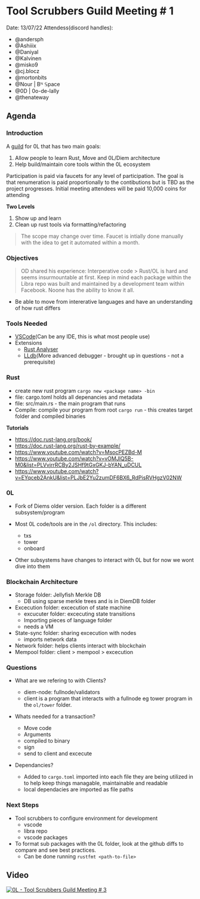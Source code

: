 # Tool Scrubbers Guild Meeting # 1
Date: 13/07/22
Attendess(discord handles):
- @andersph 
- @Ashiiix 
- @Daniyal 
- @Kalvinen 
- @misko9 
- @cj.blocz 
- @mortonbits 
- @Nour | Bᴺ 𝕊pace
- @0D | 0o-de-lally 
- @thenateway 

## Agenda

### Introduction
A [guild](https://en.wikipedia.org/wiki/Guild) for 0L that has two main goals:
1. Allow people to learn Rust, Move and 0L/Diem architecture
2. Help build/maintain core tools within the 0L ecosystem

Participation is paid via faucets for any level of participation. The goal is that renumeration is paid proportionally to the contibutions but is TBD as the project progresses. Initial meeting attendees will be paid 10,000 coins for attending

**Two Levels**
1. Show up and learn
2. Clean up rust tools via formatting/refactoring

> The scope may change over time. Faucet is intially done manually with the idea to get it automated within a month.

### Objectives
> OD shared his experience: Interperative code > Rust/OL is hard and seems insurmountable at first. Keep in mind each package within the Libra repo was built and maintained by a development team within Facebook. Noone has the ability to know it all.

- Be able to move from intererative languages and have an understanding of how rust differs


### Tools Needed

- [VSCode](https://code.visualstudio.com/)(Can be any IDE, this is what most people use)
- Extensions
    - [Rust Analyser](https://code.visualstudio.com/docs/languages/rust)
    - [LLdb](https://rustrepo.com/repo/vadimcn-vscode-lldb)(More advanced debugger - brought up in questions - not a prerequisite)

### Rust 

- create new rust program `cargo new <package name> -bin`
- file: cargo.toml holds all depenancies and metadata
- file: src/main.rs - the main program that runs
- Compile: compile your program from root `cargo run` - this creates target folder and compiled binaries

**Tutorials**

- https://doc.rust-lang.org/book/
- https://doc.rust-lang.org/rust-by-example/
- https://www.youtube.com/watch?v=MsocPEZBd-M
- https://www.youtube.com/watch?v=vOMJlQ5B-M0&list=PLVvjrrRCBy2JSHf9tGxGKJ-bYAN_uDCUL
- https://www.youtube.com/watch?v=EYqceb2AnkU&list=PLJbE2Yu2zumDF6BX6_RdPisRVHgzV02NW

### 0L

- Fork of Diems older version. Each folder is a different subsystem/program
- Most 0L code/tools are in the `/ol` directory. This includes:
    - txs
    - tower
    - onboard

- Other subsystems have changes to interact with 0L but for now we wont dive into them

### Blockchain Architecture

- Storage folder: Jellyfish Merkle DB
    - DB using sparse merkle trees and is in DiemDB folder
- Excecution folder: excecution of state machine
    - excucuter folder: excecuting state transitions
    - Importing pieces of language folder
    - needs a VM
- State-sync folder: sharing excecution with nodes
    - imports network data
- Network folder: helps clients interact with blockchain
- Mempool folder: client > mempool > excecution

### Questions

- What are we refering to with Clients?
    - diem-node: fullnode/validators
    - client is a program that interacts with a fullnode eg tower program in the `ol/tower` folder.

- Whats needed for a transaction?
    - Move code
    - Arguments
    - compiled to binary
    - sign
    - send to client and excecute

- Dependancies?
    - Added to `cargo.toml` imported into each file they are being utilized in to help keep things managable, maintainable and readable
    - local dependacies are imported as file paths

### Next Steps

- Tool scrubbers to configure environment for development
    - vscode
    - libra repo
    - vscode packages
- To format sub packages with the 0L folder, look at the github diffs to compare and see best practices.
    - Can be done running `rustfmt <path-to-file>` 


## Video

[![0L - Tool Scrubbers Guild Meeting # 3](https://img.youtube.com/vi/I0a1j_QtWKE/maxresdefault.jpg)](https://youtu.be/I0a1j_QtWKE)
